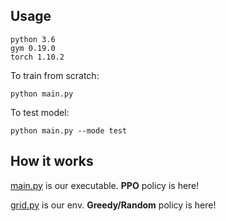 
## Usage
```
python 3.6
gym 0.19.0
torch 1.10.2
```

To train from scratch:
```
python main.py
```

To test model:
```
python main.py --mode test
```


## How it works

[main.py](main.py) is our executable. **PPO** policy is here! 

[grid.py](main.py) is our env. **Greedy/Random** policy is here! 


